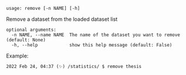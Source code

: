 ```
usage: remove [-n NAME] [-h]
```

Remove a dataset from the loaded dataset list

```
optional arguments:
  -n NAME, --name NAME  The name of the dataset you want to remove (default: None)
  -h, --help            show this help message (default: False)
```

Example:
```
2022 Feb 24, 04:37 (✨) /statistics/ $ remove thesis
```
